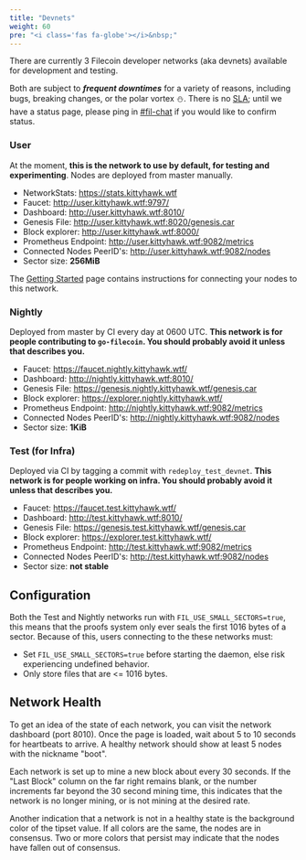 ```yaml
---
title: "Devnets"
weight: 60
pre: "<i class='fas fa-globe'></i>&nbsp;"
---
```


There are currently 3 Filecoin developer networks (aka devnets) available for development and testing.

Both are subject to _**frequent downtimes**_ for a variety of reasons, including bugs, breaking changes, or the polar vortex ⛄. There is no [SLA](https://en.wikipedia.org/wiki/Service-level_agreement); until we have a status page, please ping in [#fil-chat](https://github.com/filecoin-project/community#chat) if you would like to confirm status.

### User

At the moment, **this is the network to use by default, for testing and experimenting**. Nodes are deployed from master manually.

- NetworkStats: https://stats.kittyhawk.wtf
- Faucet: http://user.kittyhawk.wtf:9797/
- Dashboard: http://user.kittyhawk.wtf:8010/
- Genesis File: http://user.kittyhawk.wtf:8020/genesis.car
- Block explorer: http://user.kittyhawk.wtf:8000/
- Prometheus Endpoint: http://user.kittyhawk.wtf:9082/metrics
- Connected Nodes PeerID's: http://user.kittyhawk.wtf:9082/nodes
- Sector size: **256MiB**

The [Getting Started](/getting-started) page contains
instructions for connecting your nodes to this network.

### Nightly

Deployed from master by CI every day at 0600 UTC. **This network
is for people contributing to `go-filecoin`. You should probably avoid it unless that describes you.**

- Faucet: https://faucet.nightly.kittyhawk.wtf/
- Dashboard: http://nightly.kittyhawk.wtf:8010/
- Genesis File: https://genesis.nightly.kittyhawk.wtf/genesis.car
- Block explorer: https://explorer.nightly.kittyhawk.wtf/
- Prometheus Endpoint: http://nightly.kittyhawk.wtf:9082/metrics
- Connected Nodes PeerID's: http://nightly.kittyhawk.wtf:9082/nodes
- Sector size: **1KiB**

### Test (for Infra)

Deployed via CI by tagging a commit with `redeploy_test_devnet`. **This network
is for people working on infra. You should probably avoid it unless that describes you.**

- Faucet: https://faucet.test.kittyhawk.wtf/
- Dashboard: http://test.kittyhawk.wtf:8010/
- Genesis File: https://genesis.test.kittyhawk.wtf/genesis.car
- Block explorer: https://explorer.test.kittyhawk.wtf/
- Prometheus Endpoint: http://test.kittyhawk.wtf:9082/metrics
- Connected Nodes PeerID's: http://test.kittyhawk.wtf:9082/nodes
- Sector size: **not stable**

## Configuration
Both the Test and Nightly networks run with `FIL_USE_SMALL_SECTORS=true`, this means that the proofs system only ever seals the first 1016 bytes of a sector. Because of this, users connecting to the these networks must:

- Set `FIL_USE_SMALL_SECTORS=true` before starting the daemon, else risk experiencing undefined behavior.
- Only store files that are <= 1016 bytes.

## Network Health
To get an idea of the state of each network, you can visit the network dashboard (port 8010).
Once the page is loaded, wait about 5 to 10 seconds for heartbeats to arrive. A healthy
network should show at least 5 nodes with the nickname "boot".

Each network is set up to mine a new block about every 30 seconds. If the "Last Block" column
on the far right remains blank, or the number increments far beyond the 30 second mining time,
this indicates that the network is no longer mining, or is not mining at the desired rate.

Another indication that a network is not in a healthy state is the background
color of the tipset value. If all colors are the same, the nodes are in consensus. Two or more
colors that persist may indicate that the nodes have fallen out of consensus.
